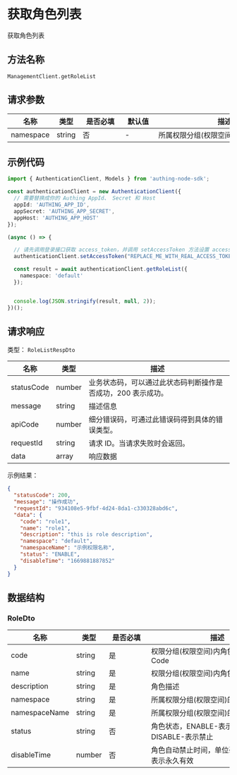 # 获取角色列表

<!--
  警告⚠️：
  不要直接修改该文档，
  https://github.com/Authing/authing-docs-factory
  使用该项目进行生成
-->

<LastUpdated />

获取角色列表

## 方法名称

`ManagementClient.getRoleList`

## 请求参数

| 名称 | 类型 | <div style="width:80px">是否必填</div> | <div style="width:60px">默认值</div> | <div style="width:300px">描述</div> | <div style="width:200px">示例值</div> |
| ---- | ---- | ---- | ---- | ---- | ---- |
 | namespace | string  | 否 | - | 所属权限分组(权限空间)的 Code  | `default` |




## 示例代码

```ts
import { AuthenticationClient, Models } from 'authing-node-sdk';

const authenticationClient = new AuthenticationClient({
  // 需要替换成你的 Authing AppId、 Secret 和 Host
  appId: 'AUTHING_APP_ID',
  appSecret: 'AUTHING_APP_SECRET',
  appHost: 'AUTHING_APP_HOST'
});

(async () => {

  // 请先调用登录接口获取 access_token，并调用 setAccessToken 方法设置 access_token
  authenticationClient.setAccessToken("REPLACE_ME_WITH_REAL_ACCESS_TOKEN");

  const result = await authenticationClient.getRoleList({
    namespace: 'default'
  });


  console.log(JSON.stringify(result, null, 2));
})();

```




## 请求响应

类型： `RoleListRespDto`

| 名称 | 类型 | 描述 |
| ---- | ---- | ---- |
| statusCode | number | 业务状态码，可以通过此状态码判断操作是否成功，200 表示成功。 |
| message | string | 描述信息 |
| apiCode | number | 细分错误码，可通过此错误码得到具体的错误类型。 |
| requestId | string | 请求 ID。当请求失败时会返回。 |
| data | array | 响应数据 |



示例结果：

```json
{
  "statusCode": 200,
  "message": "操作成功",
  "requestId": "934108e5-9fbf-4d24-8da1-c330328abd6c",
  "data": {
    "code": "role1",
    "name": "role1",
    "description": "this is role description",
    "namespace": "default",
    "namespaceName": "示例权限名称",
    "status": "ENABLE",
    "disableTime": "1669881887852"
  }
}
```

## 数据结构


### <a id="RoleDto"></a> RoleDto

| 名称 | 类型 | <div style="width:80px">是否必填</div> | <div style="width:300px">描述</div> | <div style="width:200px">示例值</div> |
| ---- |  ---- | ---- | ---- | ---- |
| code | string | 是 | 权限分组(权限空间)内角色的唯一标识符 Code   |  `role1` |
| name | string | 是 | 权限分组(权限空间)内角色名称   |  `role1` |
| description | string | 是 | 角色描述   |  `this is role description` |
| namespace | string | 是 | 所属权限分组(权限空间)的 Code   |  `default` |
| namespaceName | string | 是 | 所属权限分组(权限空间)的名称   |  `示例权限名称` |
| status | string | 否 | 角色状态，ENABLE-表示正常，DISABLE-表示禁止   |  `ENABLE` |
| disableTime | number | 否 | 角色自动禁止时间，单位毫秒, 如果传null表示永久有效   |  `1669881887852` |


